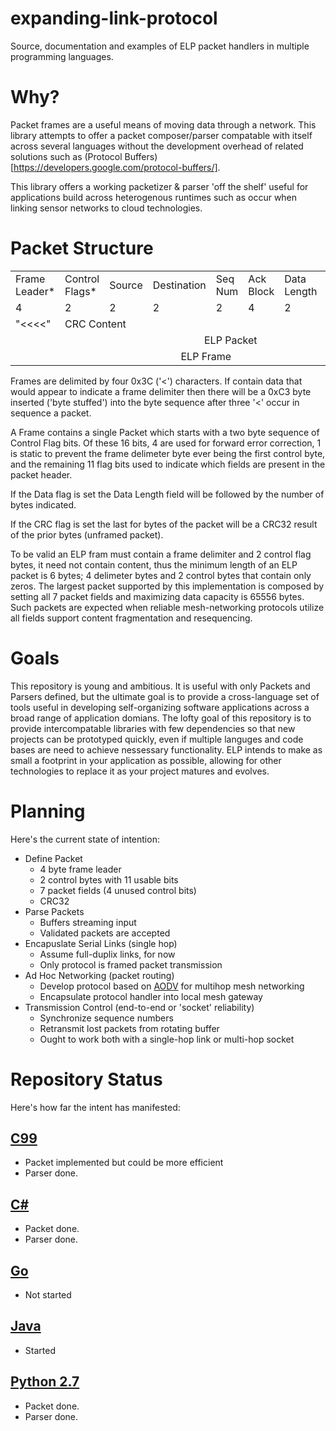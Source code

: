 # expanding-link-protocol
Source, documentation and examples of ELP packet handlers in multiple programming languages.

# Why?
Packet frames are a useful means of moving data through a network. This library attempts to offer a packet composer/parser compatable with itself across several languages without the development overhead of related solutions such as (Protocol Buffers)[https://developers.google.com/protocol-buffers/].

This library offers a working packetizer & parser 'off the shelf' useful for applications build across heterogenous runtimes such as occur when linking sensor networks to cloud technologies.

# Packet Structure

<table>
  <tr>
    <td>Frame Leader*</td>
    <td>Control Flags*</td>
    <td>Source</td>
    <td>Destination</td>
    <td>Seq Num</td>
    <td>Ack Block</td>
    <td>Data Length</td>
    <td>Data</td>
    <td>CRC</td>
  </tr>
  <tr>
    <td>4</td>
    <td>2</td>
    <td>2</td>
    <td>2</td>
    <td>2</td>
    <td>4</td>
    <td>2</td>
    <td>Variable</td>
    <td>4</td>
  </tr>

  <tr>
    <td>"<<<<"</td>
    <td colspan="7">CRC Content</td>
    <td>CRC</td>
  </tr>
  <tr>
    <td></td>
    <td colspan="8" align="center">ELP Packet</td>
  </tr>
  <tr>
    <td colspan="9" align="center">ELP Frame</td>
  </tr>
</table>


Frames are delimited by four 0x3C ('<') characters. If contain data that would appear to indicate a frame delimiter then there will be a 0xC3 byte inserted ('byte stuffed') into the byte sequence after three '<' occur in sequence a packet.

A Frame contains a single Packet which starts with a two byte sequence of Control Flag bits. Of these 16 bits, 4 are used for forward error correction, 1 is static to prevent the frame delimeter byte ever being the first control byte, and the remaining 11 flag bits used to indicate which fields are present in the packet header.

If the Data flag is set the Data Length field will be followed by the number of bytes indicated.

If the CRC flag is set the last for bytes of the packet will be a CRC32 result of the prior bytes (unframed packet).

To be valid an ELP fram must contain a frame delimiter and 2 control flag bytes, it need not contain content, thus the minimum length of an ELP packet is 6 bytes; 4 delimeter bytes and 2 control bytes that contain only zeros. The largest packet supported by this implementation is composed by setting all 7 packet fields and maximizing data capacity is 65556 bytes. Such packets are expected when reliable mesh-networking protocols utilize all fields support content fragmentation and resequencing.


# Goals
This repository is young and ambitious. It is useful with only Packets and Parsers defined, but the ultimate goal is to provide a cross-language set of tools useful in developing self-organizing software applications across a broad range of application domians. The lofty goal of this repository is to provide intercompatable libraries with few dependencies so that new projects can be prototyped quickly, even if multiple languges and code bases are need to achieve nessessary functionality.
ELP intends to make as small a footprint in your application as possible, allowing for other technologies to replace it as your project matures and evolves.

# Planning
Here's the current state of intention:
 * Define Packet
   * 4 byte frame leader
   * 2 control bytes with 11 usable bits
   * 7 packet fields (4 unused control bits)
   * CRC32
 * Parse Packets
   * Buffers streaming input
   * Validated packets are accepted
 * Encapuslate Serial Links (single hop)
   * Assume full-duplix links, for now
   * Only protocol is framed packet transmission
 * Ad Hoc Networking (packet routing)
   * Develop protocol based on  [AODV](https://en.wikipedia.org/wiki/Ad_hoc_On-Demand_Distance_Vector_Routing) for multihop mesh networking
   * Encapsulate protocol handler into local mesh gateway
 * Transmission Control (end-to-end or 'socket' reliability)
   * Synchronize sequence numbers
   * Retransmit lost packets from rotating buffer
   * Ought to work both with a single-hop link or multi-hop socket


# Repository Status

Here's how far the intent has manifested:

## [C99](./c99/README.md)
 * Packet implemented but could be more efficient
 * Parser done.

## [C#](./csharp/README.md)
 * Packet done.
 * Parser done.

## [Go](./go/README.md)
 * Not started

## [Java](./java/README.md)
 * Started

 ## [Python 2.7](./python/README.md)
 * Packet done.
 * Parser done.

 